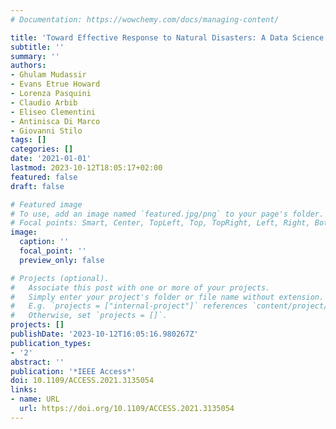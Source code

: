 ```yaml
---
# Documentation: https://wowchemy.com/docs/managing-content/

title: 'Toward Effective Response to Natural Disasters: A Data Science Approach'
subtitle: ''
summary: ''
authors:
- Ghulam Mudassir
- Evans Etrue Howard
- Lorenza Pasquini
- Claudio Arbib
- Eliseo Clementini
- Antinisca Di Marco
- Giovanni Stilo
tags: []
categories: []
date: '2021-01-01'
lastmod: 2023-10-12T18:05:17+02:00
featured: false
draft: false

# Featured image
# To use, add an image named `featured.jpg/png` to your page's folder.
# Focal points: Smart, Center, TopLeft, Top, TopRight, Left, Right, BottomLeft, Bottom, BottomRight.
image:
  caption: ''
  focal_point: ''
  preview_only: false

# Projects (optional).
#   Associate this post with one or more of your projects.
#   Simply enter your project's folder or file name without extension.
#   E.g. `projects = ["internal-project"]` references `content/project/deep-learning/index.md`.
#   Otherwise, set `projects = []`.
projects: []
publishDate: '2023-10-12T16:05:16.980267Z'
publication_types:
- '2'
abstract: ''
publication: '*IEEE Access*'
doi: 10.1109/ACCESS.2021.3135054
links:
- name: URL
  url: https://doi.org/10.1109/ACCESS.2021.3135054
---
```

